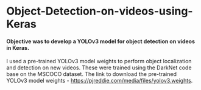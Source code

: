 # Object-Detection-on-videos-using-Keras
#### Objective was to develop a YOLOv3 model for object detection on videos in Keras.
I used a pre-trained YOLOv3 model weights to perform object localization and detection on new videos. These were trained using the DarkNet code base on the MSCOCO dataset.
The link to download the pre-trained YOLOv3 model weights - https://pjreddie.com/media/files/yolov3.weights.
